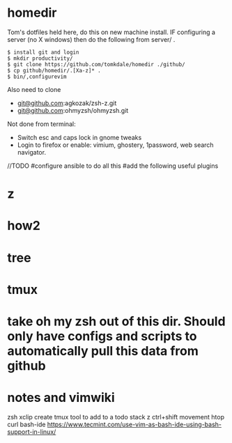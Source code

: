 # homedir

Tom's dotfiles held here, do this on new machine install. IF configuring a server (no X windows) then do the following from server/ .

```
$ install git and login
$ mkdir productivity/
$ git clone https://github.com/tomkdale/homedir ./github/
$ cp github/homedir/.[Xa-z]* .
$ bin/,configurevim
```
Also need to clone 
 - git@github.com:agkozak/zsh-z.git
 - git@github.com:ohmyzsh/ohmyzsh.git

Not done from terminal:
 - Switch esc and caps lock in gnome tweaks
 - Login to firefox or enable: vimium, ghostery, 1password, web search navigator.


//TODO
#configure ansible to do all this
#add the following useful plugins
# z
# how2
# tree
# tmux
# take oh my zsh out of this dir. Should only have configs and scripts to automatically pull this data from github
# notes and vimwiki
zsh
xclip
create tmux tool to add to a todo stack
z
ctrl+shift movement
htop
curl
bash-ide https://www.tecmint.com/use-vim-as-bash-ide-using-bash-support-in-linux/ 
